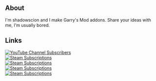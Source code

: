 ## About
I'm shadowscion and I make Garry's Mod addons.
Share your ideas with me, I'm usually bored.

## Links
[![YouTube Channel Subscribers](https://img.shields.io/youtube/channel/subscribers/UCZIRcWKcHDhISLC18zgsC9w?label=youtube&style=social)][youtube]\
[![Steam Subscriptions](https://img.shields.io/steam/subscriptions/173482196?color=orange&label=steam%20-%20sprops&logo=steam&style=for-the-badge)][wsprops]\
[![Steam Subscriptions](https://img.shields.io/steam/subscriptions/2840295308?color=orange&label=steam%20-%20Primitive&logo=steam&style=for-the-badge)][wprimitive]\
[![Steam Subscriptions](https://img.shields.io/steam/subscriptions/2458909924?color=orange&label=steam%20-%20Prop2Mesh&logo=steam&style=for-the-badge)][wp2m]\
[![Steam Subscriptions](https://img.shields.io/steam/subscriptions/737640184?color=orange&label=steam%20-%20Tank%20Track%20Tool&logo=steam&style=for-the-badge)][wttc]

[youtube]: https://www.youtube.com/user/shadowscion/videos
[wprimitive]: https://steamcommunity.com/sharedfiles/filedetails/?id=2840295308
[wsprops]: https://steamcommunity.com/sharedfiles/filedetails/?id=173482196
[wp2m]: https://steamcommunity.com/sharedfiles/filedetails/?id=2458909924
[wttc]: https://steamcommunity.com/sharedfiles/filedetails/?id=737640184
